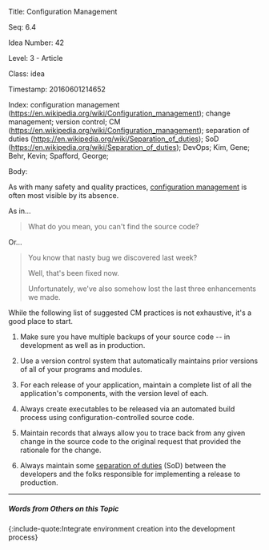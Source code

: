 Title:  Configuration Management

Seq:    6.4

Idea Number: 42

Level:  3 - Article

Class:  idea

Timestamp: 20160601214652

Index:  configuration management (https://en.wikipedia.org/wiki/Configuration_management); change management; version control; CM (https://en.wikipedia.org/wiki/Configuration_management); separation of duties (https://en.wikipedia.org/wiki/Separation_of_duties); SoD (https://en.wikipedia.org/wiki/Separation_of_duties); DevOps; Kim, Gene; Behr, Kevin; Spafford, George; 

Body:

As with many safety and quality practices, <a href="https://en.wikipedia.org/wiki/Configuration_management" class="reflink" target="ref">configuration management</a> is often most visible by its absence.

As in...

> What do you mean, you can't find the source code?

Or...

> You know that nasty bug we discovered last week?
>
> Well, that's been fixed now.
>
> Unfortunately, we've also somehow lost the last three enhancements we made.

While the following list of suggested CM practices is not exhaustive, it's a good place to start.

1. Make sure you have multiple backups of your source code -- in development as well as in production.

2.  Use a version control system that automatically maintains prior versions of all of your programs and modules.

3.  For each release of your application, maintain a complete list of all the application's components, with the version level of each.

4. Always create executables to be released via an automated build process using configuration-controlled source code.

5. Maintain records that always allow you to trace back from any given change in the source code to the original request that provided the rationale for the change.

6. Always maintain some <a href="https://en.wikipedia.org/wiki/Separation_of_duties" class="reflink" target="ref">separation of duties</a> (SoD) between the developers and the folks responsible for implementing a release to production.

----

##### Words from Others on this Topic

{:include-quote:Integrate environment creation into the development process}
